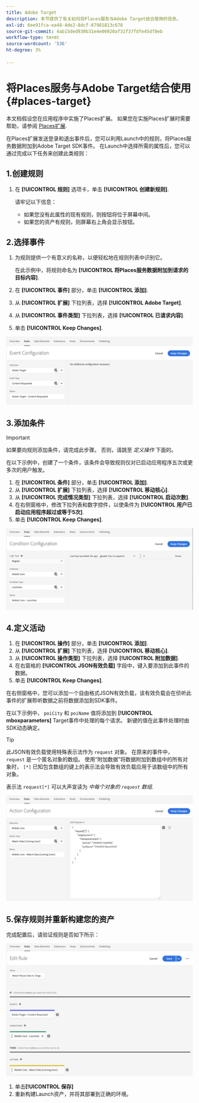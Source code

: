```yaml
---
title: Adobe Target
description: 本节提供了有关如何将Places服务与Adobe Target结合使用的信息。
exl-id: 6ee91fca-ea48-4de2-8dcf-87981813c678
source-git-commit: 4ab15ded930b31e4e06920af31f37fdfe45df8eb
workflow-type: tm+mt
source-wordcount: '536'
ht-degree: 3%

---
```


# 将Places服务与Adobe Target结合使用 {#places-target}

本文档假设您在应用程序中实施了Places扩展。 如果您在实施Places扩展时需要帮助，请参阅 [Places扩展](/help/places-ext-aep-sdks/places-extension/places-extension.md).

在Places扩展发送登录和退出事件后，您可以利用Launch中的规则，将Places服务数据附加到Adobe Target SDK事件。 在Launch中选择所需的属性后，您可以通过完成以下任务来创建此类规则：

## 1.创建规则

1. 在 **[!UICONTROL 规则]** 选项卡，单击 **[!UICONTROL 创建新规则]**.

   请牢记以下信息：

   * 如果您没有此属性的现有规则，则按钮将位于屏幕中间。
   * 如果您的资产有规则，则屏幕右上角会显示按钮。

## 2.选择事件

1. 为规则提供一个有意义的名称，以便轻松地在规则列表中识别它。

   在此示例中，将规则命名为 **[!UICONTROL 将Places服务数据附加到请求的目标内容]**.

1. 在 **[!UICONTROL 事件]** 部分，单击 **[!UICONTROL 添加]**.
1. 从 **[!UICONTROL 扩展]** 下拉列表，选择 **[!UICONTROL Adobe Target]**.
1. 从 **[!UICONTROL 事件类型]** 下拉列表，选择 **[!UICONTROL 已请求内容]**.
1. 单击 **[!UICONTROL Keep Changes]**.

![添加事件](/help/assets/ad-setEvent_target.png)

## 3.添加条件

>[!IMPORTANT]
>
>如果要向规则添加条件，请完成此步骤。 否则，请跳至 *定义操作* 下面的。

在以下示例中，创建了一个条件，该条件会导致规则仅对已启动应用程序五次或更多次的用户触发。

1. 在 **[!UICONTROL 条件]** 部分，单击 **[!UICONTROL 添加]**.
1. 从 **[!UICONTROL 扩展]** 下拉列表，选择 **[!UICONTROL 移动核心]**.
1. 从 **[!UICONTROL 完成情况类型]** 下拉列表，选择 **[!UICONTROL 启动次数]**.
1. 在右侧窗格中，修改下拉列表和数字控件，以使条件为 **[!UICONTROL 用户已启动应用程序超过或等于5次]**.
1. 单击 **[!UICONTROL Keep Changes]**.

![添加条件](/help/assets/ad-setCondition_target.png)

## 4.定义活动

1. 在 **[!UICONTROL 操作]** 部分，单击 **[!UICONTROL 添加]**.
1. 从 **[!UICONTROL 扩展]** 下拉列表，选择 **[!UICONTROL 移动核心]**.
1. 从 **[!UICONTROL 操作类型]** 下拉列表，选择 **[!UICONTROL 附加数据]**.
1. 在右窗格的 **[!UICONTROL JSON有效负载]** 字段中，键入要添加到此事件的数据。
1. 单击 **[!UICONTROL Keep Changes]**.

在右侧窗格中，您可以添加一个自由格式JSON有效负载，该有效负载会在侦听此事件的扩展聆听数据之前将数据添加到SDK事件。

在以下示例中， `poiCity` 和 `poiName` 值将添加到 **[!UICONTROL mboxparameters]** Target事件中处理的每个请求。 新键的值在此事件处理时由SDK动态确定。

>[!TIP]
>
>此JSON有效负载使用特殊表示法作为 `request` 对象。 在原来的事件中， `request` 是一个匿名对象的数组。 使用“附加数据”将数据附加到数组中的所有对象时， `[*]` 已知包含数组的键上的表示法会导致有效负载应用于该数组中的所有对象。
>
>表示法 `request[*]` 可以大声宣读为 _中每个对象的 `request` 数组_.

![定义操作](/help/assets/ad-setAction-target.png)

## 5.保存规则并重新构建您的资产

完成配置后，请验证规则是否如下所示：

![已完成规则](/help/assets/ad-ruleComplete-target.png)

1. 单击&#x200B;**[!UICONTROL 保存]**
1. 重新构建Launch资产，并将其部署到正确的环境。
